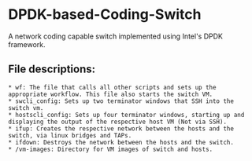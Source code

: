 # DPDK-based-Coding-Switch
A network coding capable switch implemented using Intel's DPDK framework.

## File descriptions:
	* wf: The file that calls all other scripts and sets up the appropriate workflow. This file also starts the switch VM.
	* swcli_config: Sets up two terminator windows that SSH into the switch vm.
	* hostscli_config: Sets up four terminator windows, starting up and displaying the output of the respective host VM (Not via SSH).
	* ifup: Creates the respective network between the hosts and the switch, via linux bridges and TAPs.
	* ifdown: Destroys the network between the hosts and the switch. 
	* /vm-images: Directory for VM images of switch and hosts.


